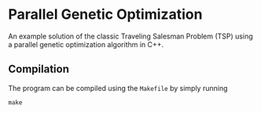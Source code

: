 # Parallel Genetic Optimization
An example solution of the classic Traveling Salesman Problem (TSP) using a parallel genetic optimization algorithm in C++.

## Compilation
The program can be compiled using the `Makefile` by simply running
```
make
```

